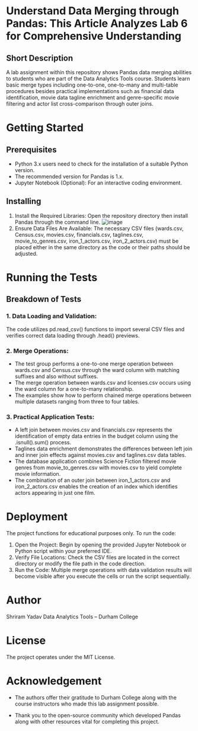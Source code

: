 # Understand Data Merging through Pandas: This Article Analyzes Lab 6 for Comprehensive Understanding

## Short Description
A lab assignment within this repository shows Pandas data merging abilities to students who are part of the Data Analytics Tools course. Students learn basic merge types including one-to-one, one-to-many and multi-table procedures besides practical implementations such as financial data identification, movie data tagline enrichment and genre-specific movie filtering and actor list cross-comparison through outer joins.

# Getting Started
## Prerequisites
- Python 3.x users need to check for the installation of a suitable Python version.
- The recommended version for Pandas is 1.x.
- Jupyter Notebook (Optional): For an interactive coding environment.

## Installing
1. Install the Required Libraries:
Open the repository directory then install Pandas through the command line.
![image](https://github.com/user-attachments/assets/bf75c2e2-c838-45b7-9ae9-e1185fef032f)
3. Ensure Data Files Are Available:
The necessary CSV files (wards.csv, Census.csv, movies.csv, financials.csv, taglines.csv, movie_to_genres.csv, iron_1_actors.csv, iron_2_actors.csv) must be placed either in the same directory as the code or their paths should be adjusted.

# Running the Tests

## Breakdown of Tests
### 1. Data Loading and Validation:
  The code utilizes pd.read_csv() functions to import several CSV files and verifies correct data loading through .head() previews.

### 2. Merge Operations:
- The test group performs a one-to-one merge operation between wards.csv and Census.csv through the ward column with matching suffixes and also without suffixes.
- The merge operation between wards.csv and licenses.csv occurs using the ward column for a one-to-many relationship.
- The examples show how to perform chained merge operations between multiple datasets ranging from three to four tables.

### 3. Practical Application Tests:
- A left join between movies.csv and financials.csv represents the identification of empty data entries in the budget column using the .isnull().sum() process.
- Taglines data enrichment demonstrates the differences between left join and inner join effects against movies.csv and taglines.csv data tables.
- The database application combines Science Fiction filtered movie genres from movie_to_genres.csv with movies.csv to yield complete movie information.
- The combination of an outer join between iron_1_actors.csv and iron_2_actors.csv enables the creation of an index which identifies actors appearing in just one film.

# Deployment
The project functions for educational purposes only. To run the code:
1. Open the Project:
Begin by opening the provided Jupyter Notebook or Python script within your preferred IDE.
2. Verify File Locations:
Check the CSV files are located in the correct directory or modify the file path in the code direction.
3. Run the Code:
Multiple merge operations with data validation results will become visible after you execute the cells or run the script sequentially.

# Author
Shriram Yadav
Data Analytics Tools – Durham College

# License
The project operates under the MIT License.

# Acknowledgement
- The authors offer their gratitude to Durham College along with the course instructors who made this lab assignment possible.

- Thank you to the open-source community which developed Pandas along with other resources vital for completing this project.
